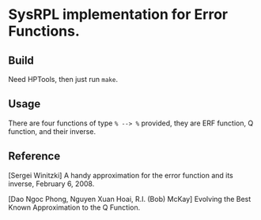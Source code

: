 # SysRPL implementation for Error Functions.

## Build

Need HPTools, then just run `make`.

## Usage

There are four functions of type `% --> %` provided, they
are ERF function, Q function, and their inverse.

## Reference

[Sergei Winitzki] A handy approximation for the error
function and its inverse, February 6, 2008.

[Dao Ngoc Phong, Nguyen Xuan Hoai, R.I. (Bob) McKay] Evolving
the Best Known Approximation to the Q Function.